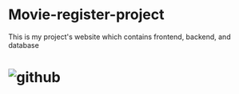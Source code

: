 # Movie-register-project
This is my project's website which contains frontend, backend, and database

# ![github](https://user-images.githubusercontent.com/46284108/134476152-7649e833-3f1a-4f9b-bc9b-a661c732e1f5.png)

